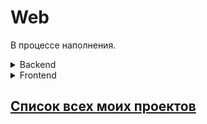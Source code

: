 # Web

В процессе наполнения.

<details>
  <summary>Backend</summary>
  
  |Название                |Статус|
  |------------------------|------|
  |                        |      |
</details>  

<details>
  <summary>Frontend</summary>
  
  Для меня frontend является дополнительным, но обязательным умением. В моём опыте коммерческой работе были я исполнял роль backend-разработчика, так что почти всегда я имел готовую вёрстку или существующий проект из-за чего задачи были наподобии что-то добавить или доработать.
 <details>
  <summary>Пара слов о истории развития сферы умений</summary>
 </details> 
 
  
  |Название                      | Js                       |CSS                     |Статус   |
  |------------------------      |--------------------------|------------------------|---------|
  |[Form websocket][FormWS]      |pure js                   | bootstrap              |заморожен|
  |[ToDo][ToDo]                  |React                     | bootstrap              |заморожен|
  |[Star Wars wiki][StarWarsWiki]|React + HOC               | bootstrap              |заморожен|
  |[Re store][ReStore]           |React + HOC + Redux       | bootstrap              |заморожен|
  |[Sandbox build][ReStore]      |pure js + babel + webpack | pure SCSS              |заморожен|
</details>   

## [Список всех моих проектов][ListAllMyProject]

[FormWS]:<https://github.com/iebrosalin/public_web/tree/frontend/form_websocket>
[ToDo]:<https://github.com/iebrosalin/public_web/tree/frontend/react/bura/todo>
[StarWarsWiki]:<https://github.com/iebrosalin/public_web/tree/frontend/react/bura/star-wars-db>
[ReStore]:<https://github.com/iebrosalin/public_web/tree/frontend/react/bura/re-store>
[SandboxBuild]:<https://github.com/iebrosalin/public_web/tree/frontend/sandbox-build>

[ListAllMyProject]:<https://github.com/iebrosalin/all_public_projects>

